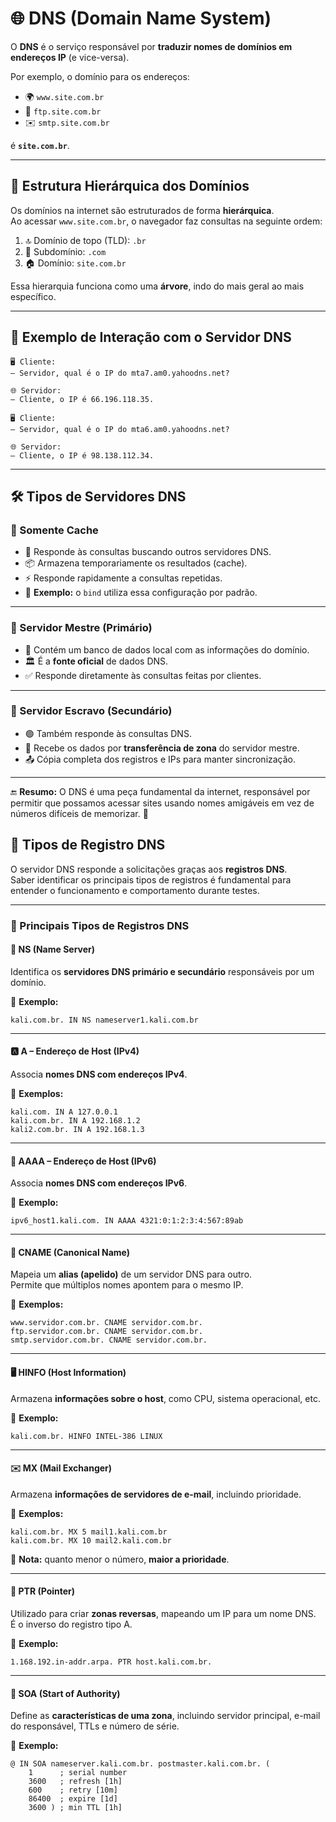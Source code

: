 # 🌐 DNS (Domain Name System)

O **DNS** é o serviço responsável por **traduzir nomes de domínios em endereços IP** (e vice-versa).  

Por exemplo, o domínio para os endereços:

- 🌍 `www.site.com.br`
- 📂 `ftp.site.com.br`
- ✉️ `smtp.site.com.br`

é **`site.com.br`**.

---

## 🧭 Estrutura Hierárquica dos Domínios

Os domínios na internet são estruturados de forma **hierárquica**.  
Ao acessar `www.site.com.br`, o navegador faz consultas na seguinte ordem:

1. 🔝 Domínio de topo (TLD): `.br`
2. 🧱 Subdomínio: `.com`
3. 🏠 Domínio: `site.com.br`

Essa hierarquia funciona como uma **árvore**, indo do mais geral ao mais específico.

---

## 📡 Exemplo de Interação com o Servidor DNS

```plaintext
🖥️ Cliente:
– Servidor, qual é o IP do mta7.am0.yahoodns.net?

🌐 Servidor:
– Cliente, o IP é 66.196.118.35.

🖥️ Cliente:
– Servidor, qual é o IP do mta6.am0.yahoodns.net?

🌐 Servidor:
– Cliente, o IP é 98.138.112.34.
```

---

## 🛠️ Tipos de Servidores DNS

### 🧠 Somente Cache

- 🔁 Responde às consultas buscando outros servidores DNS.
- 📦 Armazena temporariamente os resultados (cache).
- ⚡ Responde rapidamente a consultas repetidas.
- 🔧 **Exemplo:** o `bind` utiliza essa configuração por padrão.

---

### 📘 Servidor Mestre (Primário)

- 📂 Contém um banco de dados local com as informações do domínio.
- 🏛️ É a **fonte oficial** de dados DNS.
- ✅ Responde diretamente às consultas feitas por clientes.

---

### 📙 Servidor Escravo (Secundário)

- 🟢 Também responde às consultas DNS.
- 🔄 Recebe os dados por **transferência de zona** do servidor mestre.
- 📤 Cópia completa dos registros e IPs para manter sincronização.

---

🔚 **Resumo:** O DNS é uma peça fundamental da internet, responsável por permitir que possamos acessar sites usando nomes amigáveis em vez de números difíceis de memorizar. 🚀


## 📑 Tipos de Registro DNS

O servidor DNS responde a solicitações graças aos **registros DNS**.  
Saber identificar os principais tipos de registros é fundamental para entender o funcionamento e comportamento durante testes.

---

### 📌 Principais Tipos de Registros DNS

#### 🧭 NS (Name Server)
Identifica os **servidores DNS primário e secundário** responsáveis por um domínio.

📘 **Exemplo:**
```dns
kali.com.br. IN NS nameserver1.kali.com.br
```

---

#### 🅰️ A – Endereço de Host (IPv4)
Associa **nomes DNS com endereços IPv4**.

📘 **Exemplos:**
```dns
kali.com. IN A 127.0.0.1
kali.com.br. IN A 192.168.1.2
kali2.com.br. IN A 192.168.1.3
```

---

#### 🧾 AAAA – Endereço de Host (IPv6)
Associa **nomes DNS com endereços IPv6**.

📘 **Exemplo:**
```dns
ipv6_host1.kali.com. IN AAAA 4321:0:1:2:3:4:567:89ab
```

---

#### 🔁 CNAME (Canonical Name)
Mapeia um **alias (apelido)** de um servidor DNS para outro.  
Permite que múltiplos nomes apontem para o mesmo IP.

📘 **Exemplos:**
```dns
www.servidor.com.br. CNAME servidor.com.br.
ftp.servidor.com.br. CNAME servidor.com.br.
smtp.servidor.com.br. CNAME servidor.com.br.
```

---

#### 🖥️ HINFO (Host Information)
Armazena **informações sobre o host**, como CPU, sistema operacional, etc.

📘 **Exemplo:**
```dns
kali.com.br. HINFO INTEL-386 LINUX
```

---

#### ✉️ MX (Mail Exchanger)
Armazena **informações de servidores de e-mail**, incluindo prioridade.

📘 **Exemplos:**
```dns
kali.com.br. MX 5 mail1.kali.com.br
kali.com.br. MX 10 mail2.kali.com.br
```

🔔 **Nota:** quanto menor o número, **maior a prioridade**.

---

#### 🔄 PTR (Pointer)
Utilizado para criar **zonas reversas**, mapeando um IP para um nome DNS.  
É o inverso do registro tipo A.

📘 **Exemplo:**
```dns
1.168.192.in-addr.arpa. PTR host.kali.com.br.
```

---

#### 🧷 SOA (Start of Authority)
Define as **características de uma zona**, incluindo servidor principal, e-mail do responsável, TTLs e número de série.

📘 **Exemplo:**
```dns
@ IN SOA nameserver.kali.com.br. postmaster.kali.com.br. (
    1      ; serial number
    3600   ; refresh [1h]
    600    ; retry [10m]
    86400  ; expire [1d]
    3600 ) ; min TTL [1h]
```
